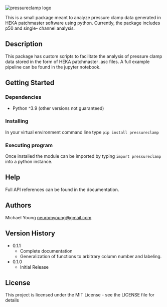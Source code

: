 ![pressureclamp logo](https://github.com/neuro-myoung/pressureclamp/blob/eecdad49ea2ab935c27de9c0df7e95932e13f081/docs/source/imgs/logo.png)

This is a small package meant to analyze pressure clamp data generated in HEKA patchmaster software using python. Currently, the package includes p50 and single- channel analysis.

## Description

This package has custom scripts to facilitate the analysis of pressure clamp data stored in the form of HEKA patchmaster .asc files. A full example pipeline can be found in the jupyter notebook.

## Getting Started

### Dependencies

* Python ^3.9 (other versions not guaranteed)

### Installing

In your virtual environment command line type `pip install pressureclamp`

### Executing program

Once installed the module can be imported by typing `import pressureclamp` into a python instance.

## Help

Full API references can be found in the documentation.

## Authors

Michael Young
neuromyoung@gmail.com

## Version History

* 0.1.1
    * Complete documentation
    * Generalization of functions to arbitrary column number and labeling.
* 0.1.0
    * Initial Release

## License

This project is licensed under the MIT License - see the LICENSE file for details